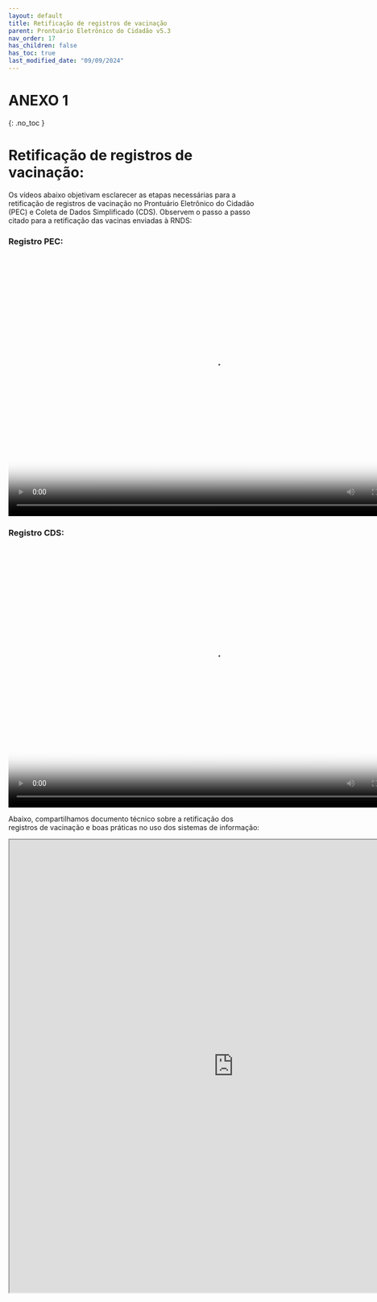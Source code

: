 ```yaml
---
layout: default
title: Retificação de registros de vacinação
parent: Prontuário Eletrônico do Cidadão v5.3
nav_order: 17
has_children: false
has_toc: true
last_modified_date: "09/09/2024"
---
```

# ANEXO 1
{: .no_toc }

# Retificação de registros de vacinação:

Os vídeos abaixo objetivam esclarecer as etapas necessárias para a retificação de registros de vacinação no Prontuário Eletrônico do Cidadão (PEC) e Coleta de Dados Simplificado (CDS). Observem o passo a passo citado para a retificação das vacinas enviadas à RNDS:

### Registro PEC:

<video width="800" height="520" controls="controls" poster="capa_linux.png">
  <source src="https://saps-ms.github.io/Manual-eSUS_APS/PEC_Correcao_Vacina.MOV" type="video/mp4">
</video>


### Registro CDS:

<video width="800" height="520" controls="controls" poster="capa_linux.png">
  <source src="https://saps-ms.github.io/Manual-eSUS_APS/CDS_Correcao_Vacina.MOV" type="video/mp4">
</video>

Abaixo, compartilhamos documento técnico sobre a retificação dos registros de vacinação e boas práticas no uso dos sistemas de informação:

<iframe src="https://saps-ms.github.io/Manual-eSUS_APS/retificacao_de_vacinas.pdf" width="890px" height="900px"></iframe>

